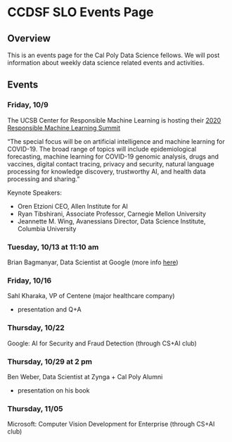 # CCDSF SLO Events Page
## Overview
This is an events page for the Cal Poly Data Science fellows.  We will post information about weekly data science related events and activities.

## Events

### Friday, 10/9

The UCSB Center for Responsible Machine Learning is hosting their [2020 Responsible Machine Learning Summit](https://ml.ucsb.edu/2020-responsible-machine-learning-summit)

“The special focus will be on artificial intelligence and machine learning for COVID-19. The broad range of topics will include epidemiological forecasting, machine learning for COVID-19 genomic analysis, drugs and vaccines, digital contact tracing, privacy and security, natural language processing for knowledge discovery, trustworthy AI, and health data processing and sharing.”

Keynote Speakers:
- Oren Etzioni CEO, Allen Institute for AI
- Ryan Tibshirani, Associate Professor, Carnegie Mellon University
- Jeannette M. Wing, Avanessians Director, Data Science Institute, Columbia University

### Tuesday, 10/13 at 11:10 am

Brian Bagmanyar, Data Scientist at Google (more info [here](https://calpoly.joinhandshake.com/events/588491))

### Friday, 10/16

Sahl Kharaka, VP of Centene (major healthcare company)
- presentation and Q+A

### Thursday, 10/22

Google: AI for Security and Fraud Detection (through CS+AI club)

### Thursday, 10/29 at 2 pm

Ben Weber, Data Scientist at Zynga + Cal Poly Alumni 
- presentation on his book

### Thursday, 11/05
Microsoft: Computer Vision Development for Enterprise (through CS+AI club)
